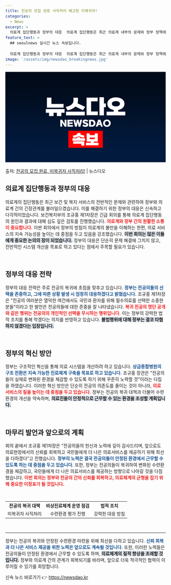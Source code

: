 ```yaml
---
title: 전공의 모집 완료 사직처리 예고된 미복귀자!
categories:
  - News
excerpt: >
  의료계 집단행동과 정부의 대응  의료계 집단행동은 최근 의료계 내부의 문제와 정부 정책에 대해 깊은 관심을 …
feature_text: >
  ## seoulnews 실시간 뉴스 속보입니다.

  의료계 집단행동과 정부의 대응  의료계 집단행동은 최근 의료계 내부의 문제와 정부 정책에 대해 깊은 관심을 …
image: '/assets/img/newsdao_breakingnews.jpg'
---
```


![뉴스다오 속보](/assets/img/newsdao_breakingnews.jpg)

<p>출처: <a href="https://newsdao.kr/4912" rel="dofollow">전공의 모집 완료, 미복귀자 사직처리!</a> | 뉴스다오</p>

<h2 data-ke-size="size26">의료계 집단행동과 정부의 대응</h2>

<p data-ke-size="size16">의료계의 집단행동은 최근 보건 및 복지 서비스의 전반적인 문제와 관련하여 정부와 의료계 간의 긴장관계를 불러일으켰습니다. 이를 해결하기 위한 정부의 대응은 신속하고 다각적이었습니다. 보건복지부의 조규홍 제1차장은 긴급 회의를 통해 의료계 집단행동의 원인과 결과에 대해 심도 깊은 검토를 진행했습니다. <b><span style="color: #ee2323;">의료계와 정부 간의 원활한 소통이 중요합니다.</span></b> 이번 회의에서 정부의 방침이 의료계의 불만을 이해하는 한편, 의료 서비스의 지속 가능성을 높이는 데 중점을 두고 있음을 강조했습니다. <b><span style="background-color: #21538527;">이번 회의는 많은 이들에게 중요한 논의의 장이 되었습니다.</span></b> 정부의 대응은 단순히 문제 해결에 그치지 않고, 전반적인 시스템 개선을 목표로 하고 있다는 점에서 주목할 필요가 있습니다.</p>

<p data-ke-size="size16">&nbsp;</p>

<h2 data-ke-size="size26">정부의 대응 전략</h2>

<p data-ke-size="size16">정부의 대응 전략은 주로 전공의 복귀에 초점을 맞추고 있습니다. <b><span style="color: #1a5490;">정부는 전공의들의 선택을 존중하고, 그에 따른 상황 발생 시 엄정히 대응하겠다고 밝혔습니다.</span></b> 조규홍 제1차장은 "전공의 여러분은 열악한 여건에서도 국민과 환자를 위해 필수의료를 선택한 소중한 분들"이라고 한 발언은 전공의들에 대한 존중을 잘 나타냈습니다. <b><span style="color: #ee2323;">복귀 전공의 명단 공개와 같은 행위는 전공의의 개인적인 선택을 무시하는 행위입니다.</span></b> 이는 정부의 강력한 법적 조치를 통해 막겠다는 의지를 반영하고 있습니다. <b><span style="background-color: #21538527;">불법행위에 대해 정부는 결코 타협하지 않겠다는 입장입니다.</span></b></p>

<p data-ke-size="size16">&nbsp;</p>

<h2 data-ke-size="size26">정부의 혁신 방안</h2>

<p data-ke-size="size16">정부는 구조적인 혁신을 통해 의료 시스템을 개선하려 하고 있습니다. <b><span style="color: #1a5490;">상급종합병원의 구조 전환은 지속 가능한 진료체계 구축을 목표로 하고 있습니다.</span></b> 조규홍 장관은 "전공의들이 실제로 변화된 환경을 체감할 수 있도록 하기 위해 꾸준히 노력할 것"이라는 다짐을 하였습니다. 이러한 혁신 방안은 단순히 전공의 의존도를 줄이는 것이 아니라, <b><span style="color: #ee2323;">의료 서비스의 질을 높이는 데 중점을 두고 있습니다.</span></b> 정부는 전공의 복귀 대책과 더불어 수련환경의 개선을 약속하며, <b><span style="background-color: #21538527;">의료진들이 안정적으로 근무할 수 있는 환경을 조성할 계획입니다.</span></b></p>

<p data-ke-size="size16">&nbsp;</p>

<h2 data-ke-size="size26">마무리 발언과 앞으로의 계획</h2>

<p data-ke-size="size16">회의 끝에서 조규홍 제1차장은 "전공의들의 헌신과 노력에 깊이 감사드리며, 앞으로도 의료현장에서의 신뢰를 회복하고 국민들에게 더 나은 의료서비스를 제공하기 위해 최선을 다하겠다"고 전했습니다. <b><span style="color: #1a5490;">정부의 노력은 결국 전공의들이 안정된 환경에서 근무할 수 있도록 하는 데 중점을 두고 있습니다.</span></b> 또한, 정부는 전공의들이 복귀하여 변화된 수련환경을 체감하고, 국민들에게 더 나은 의료서비스를 제공하는 방향으로 나아갈 것을 다짐했습니다. <b><span style="color: #ee2323;">이번 회의는 정부와 전공의 간의 신뢰를 회복하고, 의료체계의 균형을 잡기 위해 중요한 이정표가 될 것입니다.</span></b></p>

<p data-ke-size="size16">&nbsp;</p>

<table style="width: 100%; border-collapse: collapse;">
    <tr>
        <td style="text-align: center; height: 17px;"><b>전공의 복귀 대책</b></td>
        <td style="text-align: center; height: 17px;"><b>비상진료체계 운영 점검</b></td>
        <td style="text-align: center; height: 17px;"><b>법적 조치</b></td>
    </tr>
    <tr>
        <td style="text-align: center; height: 17px;">미복귀자 사직처리</td>
        <td style="text-align: center; height: 17px;">수련환경 평가 진행</td>
        <td style="text-align: center; height: 17px;">강력한 대응 방침</td>
    </tr>
</table>

<p data-ke-size="size16">&nbsp;</p>

<hr />

<p data-ke-size="size16">정부는 전공의 복귀와 안정된 수련환경 마련을 위해 최선을 다하고 있습니다. <b><span style="color: #1a5490;">신뢰 회복과 더 나은 서비스 제공을 위한 노력은 앞으로도 계속될 것입니다.</span></b> 또한, 이러한 노력들은 전공의들이 안정된 환경에서 근무할 수 있도록 하며, <b><span style="background-color: #21538527;">의료체계의 질적 향상을 초래할 것입니다.</span></b> 정부와 의료계 간의 관계가 회복되기를 바라며, 앞으로 더욱 적극적인 협력이 이루어질 수 있기를 희망합니다.</p> 

신속 뉴스 바로가기 👉 <a href="https://newsdao.kr" rel="dofollow">https://newsdao.kr</a>


